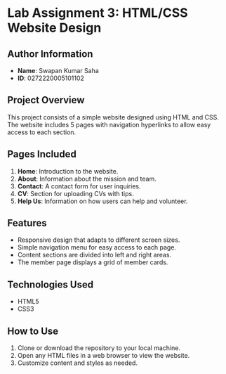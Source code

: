 # Lab Assignment 3: HTML/CSS Website Design

## Author Information
- **Name**: Swapan Kumar Saha
- **ID**: 0272220005101102

## Project Overview
This project consists of a simple website designed using HTML and CSS. The website includes 5 pages with navigation hyperlinks to allow easy access to each section.

## Pages Included
1. **Home**: Introduction to the website.
2. **About**: Information about the mission and team.
3. **Contact**: A contact form for user inquiries.
4. **CV**: Section for uploading CVs with tips.
5. **Help Us**: Information on how users can help and volunteer.

## Features
- Responsive design that adapts to different screen sizes.
- Simple navigation menu for easy access to each page.
- Content sections are divided into left and right areas.
- The member page displays a grid of member cards.

## Technologies Used
- HTML5
- CSS3

## How to Use
1. Clone or download the repository to your local machine.
2. Open any HTML files in a web browser to view the website.
3. Customize content and styles as needed.
